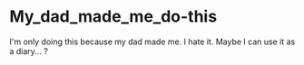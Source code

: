 # My_dad_made_me_do-this
I'm only doing this because my dad made me. I hate it. 
Maybe I can use it as a diary... ?
